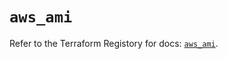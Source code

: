 # `aws_ami`

Refer to the Terraform Registory for docs: [`aws_ami`](https://registry.terraform.io/providers/hashicorp/aws/5.6.2/docs/resources/ami).

